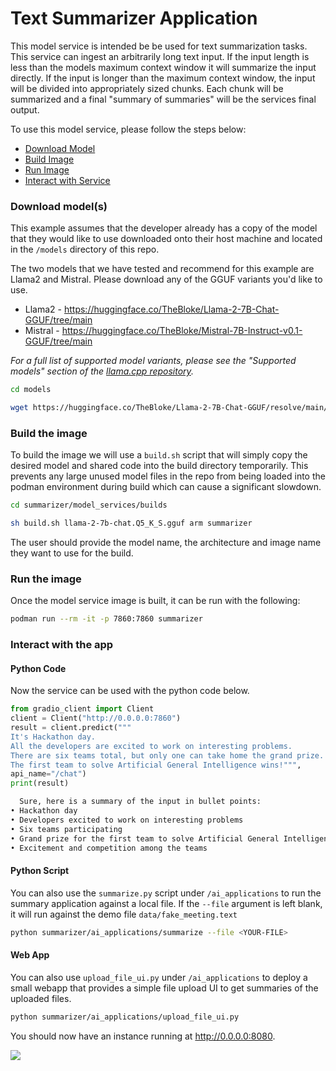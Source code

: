 # Text Summarizer Application

This model service is intended be be used for text summarization tasks. This service can ingest an arbitrarily long text input. If the input length is less than the models maximum context window it will summarize the input directly. If the input is longer than the maximum context window, the input will be divided into appropriately sized chunks. Each chunk will be summarized and a final "summary of summaries" will be the services final output. 

To use this model service, please follow the steps below:

* [Download Model](#download-models)
* [Build Image](#build-the-image)
* [Run Image](#run-the-image)
* [Interact with Service](#interact-with-the-app)
### Download model(s)

This example assumes that the developer already has a copy of the model that they would like to use downloaded onto their host machine and located in the `/models` directory of this repo. 

The two models that we have tested and recommend for this example are Llama2 and Mistral. Please download any of the GGUF variants you'd like to use. 

* Llama2 - https://huggingface.co/TheBloke/Llama-2-7B-Chat-GGUF/tree/main 
* Mistral - https://huggingface.co/TheBloke/Mistral-7B-Instruct-v0.1-GGUF/tree/main 

_For a full list of supported model variants, please see the "Supported models" section of the [llama.cpp repository](https://github.com/ggerganov/llama.cpp?tab=readme-ov-file#description)._ 

```bash
cd models

wget https://huggingface.co/TheBloke/Llama-2-7B-Chat-GGUF/resolve/main/llama-2-7b-chat.Q5_K_S.gguf
```

### Build the image

To build the image we will use a `build.sh` script that will simply copy the desired model and shared code into the build directory temporarily. This prevents any large unused model files in the repo from being loaded into the podman environment during build which can cause a significant slowdown.    

```bash
cd summarizer/model_services/builds

sh build.sh llama-2-7b-chat.Q5_K_S.gguf arm summarizer
```
The user should provide the model name, the architecture and image name they want to use for the build. 

### Run the image
Once the model service image is built, it can be run with the following:

```bash
podman run --rm -it -p 7860:7860 summarizer
```
### Interact with the app

#### Python Code
Now the service can be used with the python code below.  

```python
from gradio_client import Client
client = Client("http://0.0.0.0:7860")
result = client.predict("""
It's Hackathon day. 
All the developers are excited to work on interesting problems.
There are six teams total, but only one can take home the grand prize. 
The first team to solve Artificial General Intelligence wins!""",
api_name="/chat")
print(result)
```

```bash
  Sure, here is a summary of the input in bullet points:
• Hackathon day
• Developers excited to work on interesting problems
• Six teams participating
• Grand prize for the first team to solve Artificial General Intelligence
• Excitement and competition among the teams
```

#### Python Script
You can also use the `summarize.py` script under `/ai_applications` to run the summary application against a local file. If the `--file` argument is left blank, it will run against the demo file `data/fake_meeting.text` 

```bash
python summarizer/ai_applications/summarize --file <YOUR-FILE>
```

#### Web App 
You can also use `upload_file_ui.py` under `/ai_applications` to deploy a small webapp that provides a simple file upload UI to get summaries of the uploaded files.   

```bash
python summarizer/ai_applications/upload_file_ui.py
```

You should now have an instance running at http://0.0.0.0:8080. 


![](/assets/summary__upload_ui.png)

